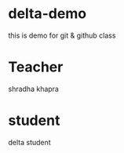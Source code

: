 # delta-demo
this is demo for git &amp; github class

# Teacher
shradha khapra
# student 
delta student